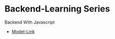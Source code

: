 # Backend-Learning Series

Backend With Javascript
- [Model-Link](https://app.eraser.io/workspace/YtPqZ1VogxGy1jzIDkzj?origin=share)
